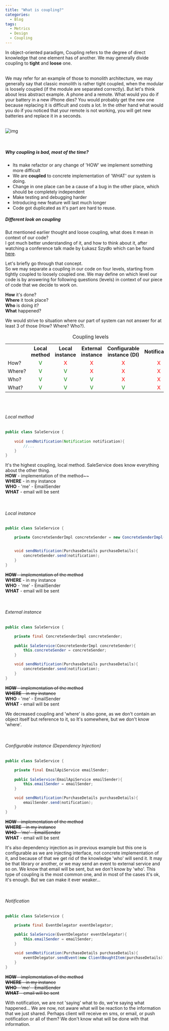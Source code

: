 ```yaml
---
title: "What is coupling?"
categories:
  - Blog
tags:
  - Metrics
  - Design
  - Coupling
---
```


In object-oriented paradigm, Coupling refers to the degree of direct knowledge that one element has of another. We may generally divide coupling to **tight** and **loose** one.

<br>
We may refer for an example of those to monolith architecture, we may generally say that classic monolith is rather tight coupled, when the modular is loosely coupled (if the module are separated correctly).
But let's think about less abstract example. A phone and a remote. What would you do if your battery in a new iPhone dies? You would probably get the new one because replacing it is difficult and costs a lot. 
In the other hand what would you do if you noticed that your remote is not working, you will get new batteries and replace it in a seconds.

<br>
<br>

![img]({{site.url}}/assets/blog_images/2022-10-05-what-is-coupling/coupling-ilustration.png)

<br>

##### Why coupling is bad, most of the time?

* Its make refactor or any change of 'HOW' we implement something more difficult
* We are **coupled** to concrete implementation of 'WHAT' our system is doing.
* Change in one place can be a cause of a bug in the other place, which should be completely independent
* Make testing and debugging harder
* Introducing new feature will last much longer
* Code got duplicated as it's part are hard to reuse.

##### Different look on coupling

But mentioned earlier thought and loose coupling, what does it mean in context of our code? <br>
I got much better understanding of it, and how to think about it, after watching a conference talk made by Łukasz Szydło
which can be found [here](https://www.youtube.com/watch?v=Jy6eS9QHJOM).


Let's briefly go through that concept. <br>
So we may separate a coupling in our code on four levels, starting from tightly coupled to loosely coupled one. We may
define on which level our code is by answering for following questions (levels) in context of our piece of code that we
decide to work on.

**How** it's done? <br>
**Where** it took place? <br>
**Who** is doing it? <br>
**What** happened? <br>

We would strive to situation where our part of system can not answer for at least 3 of those (How? Where? Who?).


<table style="width:100%">
  <caption>Coupling levels</caption>
  <tr>
    <th></th>
    <th>Local method</th>
    <th>Local instance</th>
    <th>External instance</th>
    <th>Configurable instance (DI)</th>
    <th>Notification</th>
  </tr>
  <tr>
    <td>How?</td>
    <td style="text-align:center; color: green">V</td>    
    <td style="text-align:center; color: red">X</td>
    <td style="text-align:center; color: red">X</td>
    <td style="text-align:center; color: red">X</td>
    <td style="text-align:center; color: red">X</td>
  </tr>
  <tr>
    <td>Where?</td>
    <td style="text-align:center; color: green">V</td>    
    <td style="text-align:center; color: green">V</td>
    <td style="text-align:center; color: red">X</td>
    <td style="text-align:center; color: red">X</td>
    <td style="text-align:center; color: red">X</td>
  </tr>
  <tr>
   <td>Who?</td>
    <td style="text-align:center; color: green">V</td>    
    <td style="text-align:center; color: green">V</td>
    <td style="text-align:center; color: green">V</td>
    <td style="text-align:center; color: red">X</td>
    <td style="text-align:center; color: red">X</td>
  </tr>  
  <tr>
    <td>What?</td>
    <td style="text-align:center; color: green">V</td>    
    <td style="text-align:center; color: green">V</td>
    <td style="text-align:center; color: green">V</td>
    <td style="text-align:center; color: green">V</td>
    <td style="text-align:center; color: red">X</td>
   </tr>
</table> 

<br>
<br>

###### Local method
```java
public class SaleService {
    
    void sendNotification(Notification notification){
        //...
    }
}
```
It's the highest coupling, local method. SaleService does know everything about the other thing. <br>
**HOW** - implementation of the method~~ <br>
**WHERE** - in my instance <br>
**WHO** - 'me' - EmailSender <br>
**WHAT** - email will be sent


<br>

###### Local instance
```java
public class SaleService {

    private ConcreteSenderImpl concreteSender = new ConcreteSenderImpl();


    void sendNotification(PurchaseDetails purchaseDetails){
        concreteSender.send(notification);
    }
}
```

~~**HOW** - implementation of the method~~ <br>
**WHERE** - in my instance <br>
**WHO** - 'me' - EmailSender <br>
**WHAT** - email will be sent


<br>

###### External instance
```java
public class SaleService {

    private final ConcreteSenderImpl concreteSender;
    
    public SaleService(ConcreteSenderImpl concreteSender){
        this.concreteSender = concreteSender;
    }

    void sendNotification(PurchaseDetails purchaseDetails){
        concreteSender.send(notification);
    }
}
```

~~**HOW** - implementation of the method~~ <br>
~~**WHERE** - in my instance~~ <br>
**WHO** - 'me' - EmailSender <br>
**WHAT** - email will be sent

We decreased coupling and 'where' is also gone, as we don't contain an object itself but reference to it, so It's somewhere, but we don't know 'where'.

<br>

###### Configurable instance (Dependency Injection)
```java
public class SaleService {

    private final EmailApiService emailSender;
    
    public SaleService(EmailApiService emailSender){
        this.emailSender = emailSender;
    }

    void sendNotification(PurchaseDetails purchaseDetails){
        emailSender.send(notification);
    }
}
```

~~**HOW** - implementation of the method~~ <br>
~~**WHERE** - in my instance~~ <br>
~~**WHO** - 'me' - EmailSender~~ <br>
**WHAT** - email will be sent

It's also dependency injection as in previous example but this one is configurable as we are injecting interface, not concrete implementation of it, and because of that we get rid of the knowledge 'who' will send it.
It may be that library or another, or we may send an event to external service and so on. We know that email will be sent, but we don't know by 'who'.
This type of coupling is the most common one, and in most of the cases it's ok, it's enough. 
But we can make it ever weaker...


<br>

###### Notification
```java
public class SaleService {

    private final EventDelegator eventDelegator;
    
    public SaleService(EventDelegator eventDelegator){
        this.emailSender = emailSender;
    }

    void sendNotification(PurchaseDetails purchaseDetails){
        eventDelegator.sendEvent(new ClientBoughtItem(purchaseDetails));
    }
}
```

~~**HOW** - implementation of the method~~ <br>
~~**WHERE** - in my instance~~ <br>
~~**WHO** - 'me' - EmailSender~~ <br>
~~**WHAT** - email will be sent~~

With notification, we are not 'saying' what to do, we're saying what happened... 
We are now, not aware what will be reaction to the information that we just shared.
Perhaps client will receive en sms, or email, or push notification or all of them? 
We don't know what will be done with that information.
